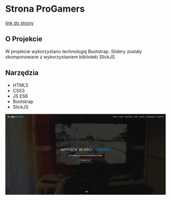 # Strona ProGamers
[link do strony](https://rafalbalinski.github.io/ProGramersWebsite/)


## O Projekcie
W projekcie wykorzystano technologię Bootstrap. Slidery zostały skomponowane z wykorzystaniem biblioteki SlickJS.

## Narzędzia
- HTML5
- CSS3
- JS ES6
- Bootstrap
- SlickJS
  
![ProGamers](img/ProGamers.jpg "Zrzut ekranu strony ProGamers")